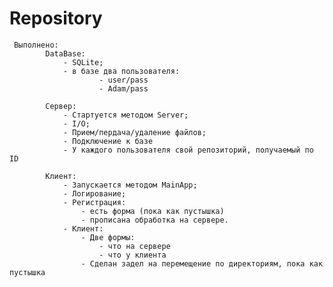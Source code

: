 # Repository
     Выполнено:
            DataBase:
                - SQLite;
                - в базе два пользователя:
                        - user/pass
                        - Adam/pass

            Сервер:
                - Стартуется методом Server;
                - I/O;
                - Прием/пердача/удаление файлов;
                - Подключение к базе
                - У каждого пользователя свой репозиторий, получаемый по ID

            Клиент:
                - Запускается методом MainApp;
                - Логирование;
                - Регистрация:
                    - есть форма (пока как пустышка)
                    - прописана обработка на сервере.
                - Клиент:
                    - Две формы:
                        - что на сервере
                        - что у клиента
                    - Сделан задел на перемещение по директориям, пока как пустышка
